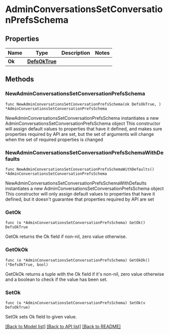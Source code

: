# AdminConversationsSetConversationPrefsSchema

## Properties

Name | Type | Description | Notes
------------ | ------------- | ------------- | -------------
**Ok** | [**DefsOkTrue**](DefsOkTrue.md) |  | 

## Methods

### NewAdminConversationsSetConversationPrefsSchema

`func NewAdminConversationsSetConversationPrefsSchema(ok DefsOkTrue, ) *AdminConversationsSetConversationPrefsSchema`

NewAdminConversationsSetConversationPrefsSchema instantiates a new AdminConversationsSetConversationPrefsSchema object
This constructor will assign default values to properties that have it defined,
and makes sure properties required by API are set, but the set of arguments
will change when the set of required properties is changed

### NewAdminConversationsSetConversationPrefsSchemaWithDefaults

`func NewAdminConversationsSetConversationPrefsSchemaWithDefaults() *AdminConversationsSetConversationPrefsSchema`

NewAdminConversationsSetConversationPrefsSchemaWithDefaults instantiates a new AdminConversationsSetConversationPrefsSchema object
This constructor will only assign default values to properties that have it defined,
but it doesn't guarantee that properties required by API are set

### GetOk

`func (o *AdminConversationsSetConversationPrefsSchema) GetOk() DefsOkTrue`

GetOk returns the Ok field if non-nil, zero value otherwise.

### GetOkOk

`func (o *AdminConversationsSetConversationPrefsSchema) GetOkOk() (*DefsOkTrue, bool)`

GetOkOk returns a tuple with the Ok field if it's non-nil, zero value otherwise
and a boolean to check if the value has been set.

### SetOk

`func (o *AdminConversationsSetConversationPrefsSchema) SetOk(v DefsOkTrue)`

SetOk sets Ok field to given value.



[[Back to Model list]](../README.md#documentation-for-models) [[Back to API list]](../README.md#documentation-for-api-endpoints) [[Back to README]](../README.md)


